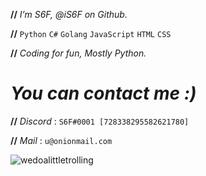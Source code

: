 
**//** *I’m S6F, @iS6F on Github.*

**//** ``Python`` ``C#`` ``Golang`` ``JavaScript`` ``HTML`` ``CSS``

**//** *Coding for fun, Mostly Python.*

# *You can contact me :)*

**//** *Discord* : ``S6F#0001 [728338295582621780]``

**//** *Mail* : ``u@onionmail.com``

![wedoalittletrolling](https://user-images.githubusercontent.com/66199912/147183043-223d7f11-0547-4625-9923-8327d63ba5b1.jpg)
